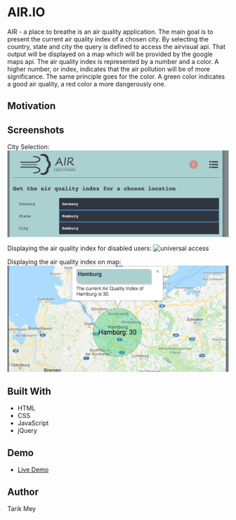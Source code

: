 # AIR.IO
AIR - a place to breathe is an air quality application. The main goal is to present the current air quality index of a chosen city. By selecting the country, state and city the query is defined to access the airvisual api. That output will be displayed on a map which will be provided by the google maps api. The air quality index is represented by a number and a color. A higher number, or index, indicates that the air pollution will be of more significance. The same principle goes for the color. A green color indicates a good air quality, a red color a more dangerously one.

## Motivation

## Screenshots
City Selection:
![city selection](images/ScreenShot_CitySelection.png)

Displaying the air quality index for disabled users:
![universal access](images/ScreenShot_UniversalAcces.png)

Displaying the air quality index on map:
![map output](images/ScreenShot_Map.png)

## Built With
- HTML 
- CSS
- JavaScript
- jQuery

## Demo
- [Live Demo](https://r1k17.github.io/AIR.io/)

## Author
Tarik Mey


